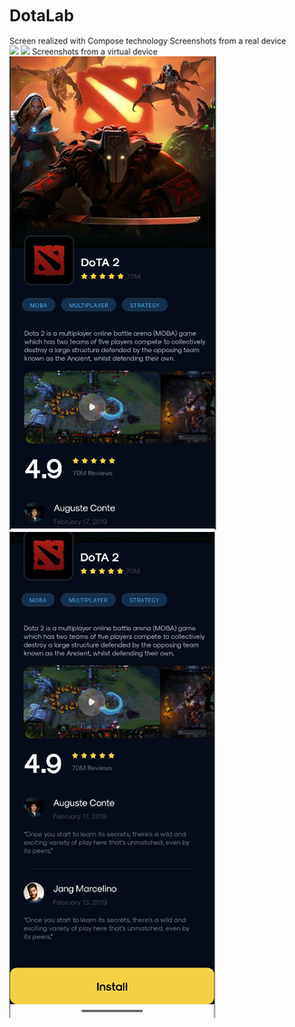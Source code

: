 # DotaLab
Screen realized with Compose technology
Screenshots from a real device 
<img src="assets/scr1Real.PNG">
<img src="assets/scr2Real.PNG">
Screenshots from a virtual device 
<img src="assets/scr1EM.PNG">
<img src="assets/scr2EM.PNG">
